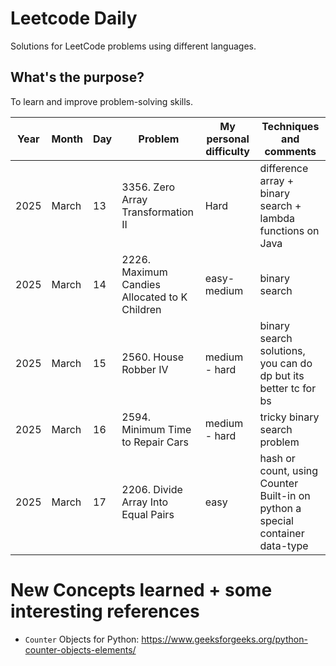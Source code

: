 # Leetcode Daily
Solutions for LeetCode problems using different languages.

## What's the purpose?
To learn and improve problem-solving skills.

| Year | Month | Day | Problem                                | My personal difficulty | Techniques and comments                              |
| ---- | ----- | --- | -------------------------------------- | ---------------------- | ---------------------------------------------------- |
| 2025 | March | 13  | 3356. Zero Array Transformation II     | Hard                   | difference array + binary search + lambda functions on Java |
| 2025 | March | 14  | 2226. Maximum Candies Allocated to K Children     | easy-medium                   | binary search |
| 2025 | March | 15  | 2560. House Robber IV     |  medium - hard                   | binary search solutions, you can do dp but its better tc for bs |
| 2025 | March | 16  | 2594. Minimum Time to Repair Cars     |  medium - hard                   | tricky binary search problem |
| 2025 | March | 17  | 2206. Divide Array Into Equal Pairs     |  easy                  | hash or count, using Counter Built-in on python a special container data-type |

# New Concepts learned + some interesting references
* `Counter` Objects for Python: https://www.geeksforgeeks.org/python-counter-objects-elements/
